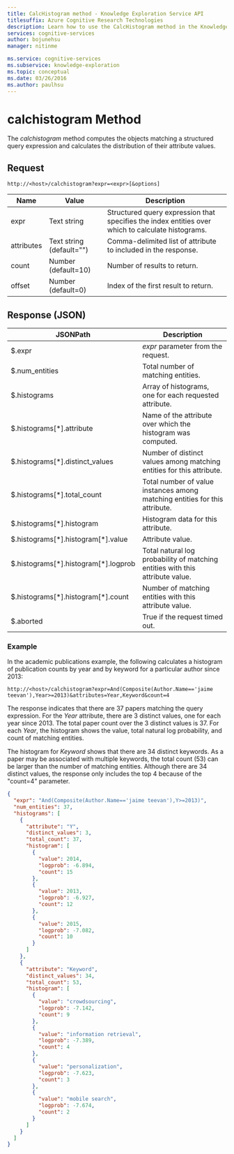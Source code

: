 ```yaml
---
title: CalcHistogram method - Knowledge Exploration Service API
titlesuffix: Azure Cognitive Research Technologies
description: Learn how to use the CalcHistogram method in the Knowledge Exploration Service (KES) API.
services: cognitive-services
author: bojunehsu
manager: nitinme

ms.service: cognitive-services
ms.subservice: knowledge-exploration
ms.topic: conceptual
ms.date: 03/26/2016
ms.author: paulhsu
---
```


# calchistogram Method
The *calchistogram* method computes the objects matching a structured query expression and calculates the distribution of their attribute values.

## Request
`http://<host>/calchistogram?expr=<expr>[&options]` 

Name|Value|Description
----|-----|-----------
expr | Text string | Structured query expression that specifies the index entities over which to calculate histograms.
attributes | Text string (default="") | Comma-delimited list of attribute to included in the response.
count	| Number (default=10) | Number of results to return.
offset	| Number (default=0) | Index of the first result to return.

## Response (JSON)
JSONPath | Description
----|----
$.expr | *expr* parameter from the request.
$.num_entities | Total number of matching entities.
$.histograms |	Array of histograms, one for each requested attribute.
$.histograms[\*].attribute | Name of the attribute over which the histogram was computed.
$.histograms[\*].distinct_values | Number of distinct values among matching entities for this attribute.
$.histograms[\*].total_count | Total number of value instances among matching entities for this attribute.
$.histograms[\*].histogram | Histogram data for this attribute.
$.histograms[\*].histogram[\*].value | Attribute value.
$.histograms[\*].histogram[\*].logprob	| Total natural log probability of matching entities with this attribute value.
$.histograms[\*].histogram[\*].count	| Number of matching entities with this attribute value.
$.aborted | True if the request timed out.

### Example
In the academic publications example, the following calculates a histogram of publication counts by year and by keyword for a particular author since 2013:

`http://<host>/calchistogram?expr=And(Composite(Author.Name=='jaime teevan'),Year>=2013)&attributes=Year,Keyword&count=4`

The response indicates that there are 37 papers matching the query expression.  For the *Year* attribute, there are 3 distinct values, one for each year since 2013.  The total paper count over the 3 distinct values is 37.  For each *Year*, the histogram shows the value, total natural log probability, and count of matching entities.     

The histogram for *Keyword* shows that there are 34 distinct keywords. As a paper may be associated with multiple keywords, the total count (53) can be larger than the number of matching entities.  Although there are 34 distinct values, the response only includes the top 4 because of the "count=4" parameter.

```json
{
  "expr": "And(Composite(Author.Name=='jaime teevan'),Y>=2013)",
  "num_entities": 37,
  "histograms": [
    {
      "attribute": "Y",
      "distinct_values": 3,
      "total_count": 37,
      "histogram": [
        {
          "value": 2014,
          "logprob": -6.894,
          "count": 15
        },
        {
          "value": 2013,
          "logprob": -6.927,
          "count": 12
        },
        {
          "value": 2015,
          "logprob": -7.082,
          "count": 10
        }
      ]
    },
    {
      "attribute": "Keyword",
      "distinct_values": 34,
      "total_count": 53,
      "histogram": [
        {
          "value": "crowdsourcing",
          "logprob": -7.142,
          "count": 9
        },
        {
          "value": "information retrieval",
          "logprob": -7.389,
          "count": 4
        },
        {
          "value": "personalization",
          "logprob": -7.623,
          "count": 3
        },
        {
          "value": "mobile search",
          "logprob": -7.674,
          "count": 2
        }
      ]
    }
  ]
}
```	
